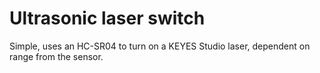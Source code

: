 # Ultrasonic laser switch

Simple, uses an HC-SR04 to turn on a KEYES Studio laser, dependent on range from the sensor.
